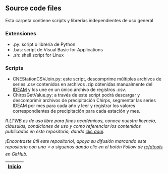 ## Source code files

Esta carpeta contiene scripts y librerías independientes de uso general

### Extensiones

* .py: script o librería de Python
* .bas: script de Visual Basic for Applications
* .sh: shell script for Linux 

### Scripts

* CNEStationCSVJoin.py: este script, descomprime múltiples archivos de series .csv contenidos en archivos .zip obtenidas manualmente del [IDEAM](http://dhime.ideam.gov.co/atencionciudadano/) y los une en un único archivo de registros .csv.
* ChirpsGetValue.py: a través de este script podrá descargar y descomprimir archivos de precipitación Chirps, segmentar las series IDEAM por mes para cada año y leer y registrar los valores correspondientes de precipitación para cada estación y mes. 

_R.LTWB es de uso libre para fines académicos, conoce nuestra licencia, cláusulas, condiciones de uso y como referenciar los contenidos publicados en este repositorio, dando [clic aquí](https://github.com/rcfdtools/R.LTWB/wiki/License)._

_¡Encontraste útil este repositorio!, apoya su difusión marcando este repositorio con una ⭐ o síguenos dando clic en el botón Follow de [rcfdtools](https://github.com/rcfdtools) en GitHub._

| [Inicio](https://github.com/rcfdtools/R.LTWB/wiki) |
|----------------------------------------------------|